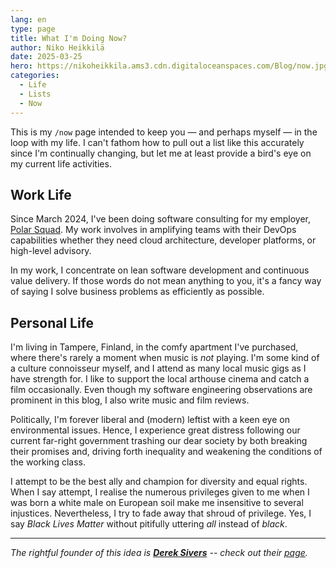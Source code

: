 ```yaml
---
lang: en
type: page
title: What I'm Doing Now?
author: Niko Heikkilä
date: 2025-03-25
hero: https://nikoheikkila.ams3.cdn.digitaloceanspaces.com/Blog/now.jpg
categories:
  - Life
  - Lists
  - Now
---
```


This is my `/now` page intended to keep you — and perhaps myself — in the loop with my life. I can't fathom how to pull out a list like this accurately since I'm continually changing, but let me at least provide a bird's eye on my current life activities.

## Work Life

Since March 2024, I've been doing software consulting for my employer, [Polar Squad](https://polarsquad.com). My work involves in amplifying teams with their DevOps capabilities whether they need cloud architecture, developer platforms, or high-level advisory.

In my work, I concentrate on lean software development and continuous value delivery. If those words do not mean anything to you, it's a fancy way of saying I solve business problems as efficiently as possible.

## Personal Life

I'm living in Tampere, Finland, in the comfy apartment I've purchased, where there's rarely a moment when music is _not_ playing. I'm some kind of a culture connoisseur myself, and I attend as many local music gigs as I have strength for. I like to support the local arthouse cinema and catch a film occasionally. Even though my software engineering observations are prominent in this blog, I also write music and film reviews.

Politically, I'm forever liberal and (modern) leftist with a keen eye on environmental issues. Hence, I experience great distress following our current far-right government trashing our dear society by both breaking their promises and, driving forth inequality and weakening the conditions of the working class.

I attempt to be the best ally and champion for diversity and equal rights. When I say attempt, I realise the numerous privileges given to me when I was born a white male on European soil make me insensitive to several injustices. Nevertheless, I try to fade away that shroud of privilege. Yes, I say _Black Lives Matter_ without pitifully uttering _all_ instead of _black_.

---

_The rightful founder of this idea is [**Derek Sivers**](https://nownownow.com/about) -- check out their [page](https://sivers.org/now)._
